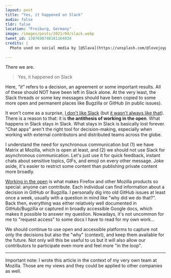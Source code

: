 ```yaml
---
layout: post
title: "Yes, it happened on Slack"
audio: false
tldr: false
location: "Freiburg, Germany"
image: /images/posts/2021/04/slack.webp
tweet_id: 1387698748181164034
credits: |
  Photo used on social media by [@Slava](https://unsplash.com/@lovejoypassion).

---
```


There we are.

> Yes, it happened on Slack

Here, _"it"_ refers to a decision, an agreement or some important results.  All
of these should NOT have been left in Slack alone. At the very least, the Slack
threads or some key messages should have been copied to some more open and
permanent places like Bugzilla or GitHub (in public issues).

It won't come as a surprise, [I don't like Slack][hate-slack] (but [it wasn't
always like that][remote-work]). There is a reason to that: it is **the
antithesis of working in the open**. What happens in Slack stays in Slack. What
stays in Slack is basically lost forever. "Chat apps" aren't the right tool for
decision-making, especially when working with external contributors and
distributed teams across the globe.

I understand the need for synchronous communication but (1) we have Matrix at
Mozilla, which is open at least, and (2) we should not use Slack for
asynchronous communication. Let's just use it for quick feedback, instant chats
about sensitive topics, GIFs, and emoji on every other message. Joke aside, it's
easier to restrict some content than publishing private content more broadly.

[Working in the open][working-open] is what makes Firefox and other Mozilla
products so special: anyone can contribute. Each individual can find information
about a decision in GitHub or Bugzilla. I personally dig into old GitHub issues
at least once a week, usually with a question in mind like "why did we do
that?". Back then, everything was either relatively well documented in
GitHub/Bugzilla or captured in broadly accessible Google docs, which makes it
possible to answer my question. Nowadays, it's not uncommon for me to "request
access" to some docs I have to read for my own work...

We should continue to use open and accessible platforms to capture not only the
decisions but also the "why" (context), and keep them available for the future.
Not only will this be useful to us but it will also allow our contributors to
participate even more and feel more "in the loop".

---

Important note: I wrote this article in the context of my very own team at
Mozilla. Those are my views and they could be applied to other companies as
well.

[hate-slack]: https://twitter.com/couac/status/1383016597900648449
[remote-work]: https://tailordev.fr/blog/2016/03/24/on-remote-work/
[working-open]: https://wiki.mozilla.org/Working_open
